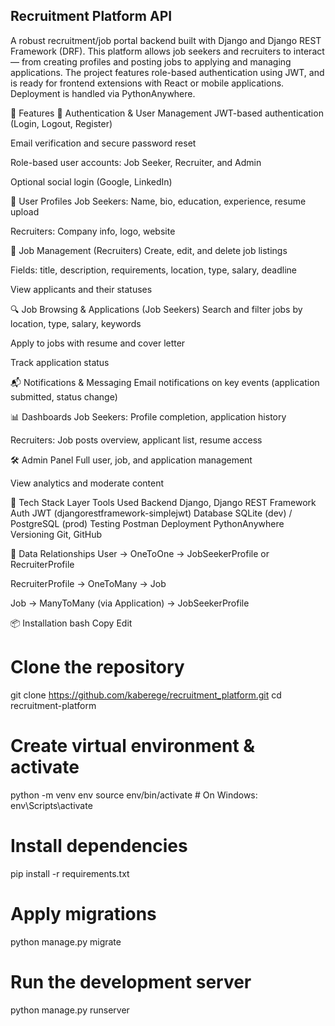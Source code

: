 
## Recruitment Platform API

A robust recruitment/job portal backend built with Django and Django REST Framework (DRF). This platform allows job seekers and recruiters to interact — from creating profiles and posting jobs to applying and managing applications. The project features role-based authentication using JWT, and is ready for frontend extensions with React or mobile applications. Deployment is handled via PythonAnywhere.

🚀 Features
🔐 Authentication & User Management
JWT-based authentication (Login, Logout, Register)

Email verification and secure password reset

Role-based user accounts: Job Seeker, Recruiter, and Admin

Optional social login (Google, LinkedIn)

👤 User Profiles
Job Seekers: Name, bio, education, experience, resume upload

Recruiters: Company info, logo, website

💼 Job Management (Recruiters)
Create, edit, and delete job listings

Fields: title, description, requirements, location, type, salary, deadline

View applicants and their statuses

🔍 Job Browsing & Applications (Job Seekers)
Search and filter jobs by location, type, salary, keywords

Apply to jobs with resume and cover letter

Track application status

📬 Notifications & Messaging
Email notifications on key events (application submitted, status change)

📊 Dashboards
Job Seekers: Profile completion, application history

Recruiters: Job posts overview, applicant list, resume access

🛠️ Admin Panel
Full user, job, and application management

View analytics and moderate content

🧱 Tech Stack
Layer	Tools Used
Backend	Django, Django REST Framework
Auth	JWT (djangorestframework-simplejwt)
Database	SQLite (dev) / PostgreSQL (prod)
Testing	Postman
Deployment	PythonAnywhere
Versioning	Git, GitHub

🔗 Data Relationships
User → OneToOne → JobSeekerProfile or RecruiterProfile

RecruiterProfile → OneToMany → Job

Job → ManyToMany (via Application) → JobSeekerProfile

📦 Installation
bash
Copy
Edit
# Clone the repository
git clone https://github.com/kaberege/recruitment_platform.git
cd recruitment-platform

# Create virtual environment & activate
python -m venv env
source env/bin/activate  # On Windows: env\Scripts\activate

# Install dependencies
pip install -r requirements.txt

# Apply migrations
python manage.py migrate

# Run the development server
python manage.py runserver